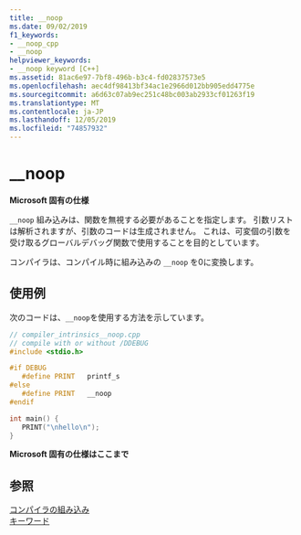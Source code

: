 ```yaml
---
title: __noop
ms.date: 09/02/2019
f1_keywords:
- __noop_cpp
- __noop
helpviewer_keywords:
- __noop keyword [C++]
ms.assetid: 81ac6e97-7bf8-496b-b3c4-fd02837573e5
ms.openlocfilehash: aec4df98413bf34ac1e2966d012bb905edd4775e
ms.sourcegitcommit: a6d63c07ab9ec251c48bc003ab2933cf01263f19
ms.translationtype: MT
ms.contentlocale: ja-JP
ms.lasthandoff: 12/05/2019
ms.locfileid: "74857932"
---
```

# <a name="__noop"></a>__noop

**Microsoft 固有の仕様**

`__noop` 組み込みは、関数を無視する必要があることを指定します。 引数リストは解析されますが、引数のコードは生成されません。 これは、可変個の引数を受け取るグローバルデバッグ関数で使用することを目的としています。

コンパイラは、コンパイル時に組み込みの `__noop` を0に変換します。

## <a name="example"></a>使用例

次のコードは、`__noop`を使用する方法を示しています。

```cpp
// compiler_intrinsics__noop.cpp
// compile with or without /DDEBUG
#include <stdio.h>

#if DEBUG
   #define PRINT   printf_s
#else
   #define PRINT   __noop
#endif

int main() {
   PRINT("\nhello\n");
}
```

**Microsoft 固有の仕様はここまで**

## <a name="see-also"></a>参照

[コンパイラの組み込み](../intrinsics/compiler-intrinsics.md)\
[キーワード](../cpp/keywords-cpp.md)
